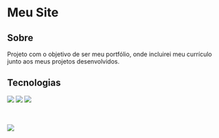 <h1>Meu Site</h1>

<h2> Sobre</h2>
<p>Projeto com o objetivo de ser meu portfólio, onde incluirei meu currículo junto aos meus projetos desenvolvidos.</p>

##  Tecnologias
<div>
  <img src="https://img.shields.io/badge/HTML-239120?style=for-the-badge&logo=html5&logoColor=white"> <!-- Badge HTML -->
  <img src="https://img.shields.io/badge/CSS-239120?&style=for-the-badge&logo=css3&logoColor=white"> <!-- Badge CSS -->
  <img src="https://img.shields.io/badge/JavaScript-F7DF1E?style=for-the-badge&logo=javascript&logoColor=black"> <!-- Badge JAVA -->

</div> <br> <br>
<p>
<img loading="lazy" src="http://img.shields.io/static/v1?label=STATUS&message=EM%20DESENVOLVIMENTO&color=GREEN&style=for-the-badge"/>
</p>

